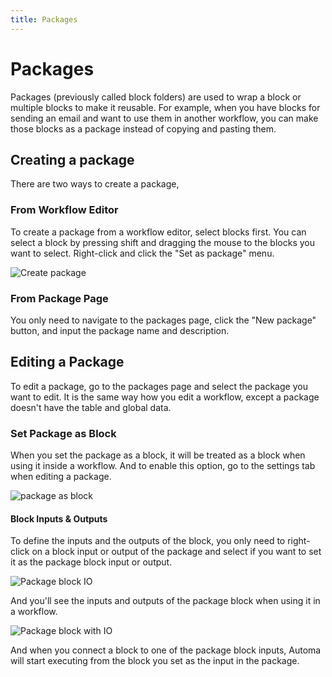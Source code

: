 ```yaml
---
title: Packages
---
```


# Packages

Packages (previously called block folders) are used to wrap a block or multiple blocks to make it reusable. For example, when you have blocks for sending an email and want to use them in another workflow, you can make those blocks as a package instead of copying and pasting them. 

## Creating a package

There are two ways to create a package,

### From Workflow Editor
To create a package from a workflow editor, select blocks first. You can select a block by pressing shift and dragging the mouse to the blocks you want to select. Right-click and click the "Set as package" menu.

![Create package](https://res.cloudinary.com/chat-story/image/upload/v1662340152/automa/package-workflow_i2hme2.gif)

### From Package Page
You only need to navigate to the packages page, click the "New package" button, and input the package name and description.

## Editing a Package
To edit a package, go to the packages page and select the package you want to edit. It is the same way how you edit a workflow, except a package doesn't have the table and global data.

### Set Package as Block

When you set the package as a block, it will be treated as a block when using it inside a workflow. And to enable this option, go to the settings tab when editing a package.

![package as block](https://res.cloudinary.com/chat-story/image/upload/v1662341835/automa/package-as-block_xbi00q.gif)

#### Block Inputs & Outputs

To define the inputs and the outputs of the block, you only need to right-click on a block input or output of the package and select if you want to set it as the package block input or output.

![Package block IO](https://res.cloudinary.com/chat-story/image/upload/v1662342419/automa/package-IO_lzpfoz.gif)

And you'll see the inputs and outputs of the package block when using it in a workflow.

![Package block with IO](https://s3.ap-southeast-1.amazonaws.com/automa-pub/i/2024/12/02/17b5bh-2q.png)

And when you connect a block to one of the package block inputs, Automa will start executing from the block you set as the input in the package.
